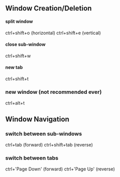## Window Creation/Deletion

#### split window
ctrl+shift+o (horizontal)
ctrl+shift+e (vertical)

#### close sub-window
ctrl+shift+w

#### new tab
ctrl+shift+t

### new window (not recommended ever)
ctrl+alt+t

## Window Navigation

### switch between sub-windows
ctrl+tab (forward)
ctrl+shift+tab (reverse)

### switch between tabs
ctrl+'Page Down' (forward)
ctrl+'Page Up' (reverse)
